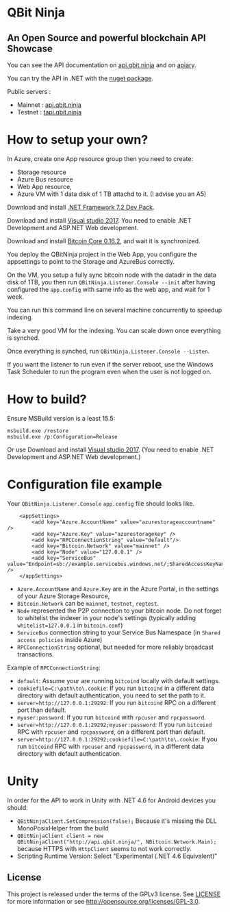 ﻿QBit Ninja
==========
**An Open Source and powerful blockchain API**
Showcase
-------
You can see the API documentation on [api.qbit.ninja](http://api.qbit.ninja/) and on [apiary](http://docs.qbitninja.apiary.io/).

You can try the API in .NET with the [nuget package](http://www.nuget.org/packages/QBitninja.Client).

Public servers : 
* Mainnet : [api.qbit.ninja](http://api.qbit.ninja/)
* Testnet : [tapi.qbit.ninja](http://tapi.qbit.ninja/)

How to setup your own?
==========

In Azure, create one App resource group then you need to create:

* Storage resource
* Azure Bus resource
* Web App resource,
* Azure VM with 1 data disk of 1 TB attachd to it. (I advise you an A5)

Download and install [.NET Framework 7.2 Dev Pack](https://www.microsoft.com/net/download/thank-you/net472-developer-pack).

Download and install [Visual studio 2017](https://visualstudio.microsoft.com/downloads/). You need to enable .NET Development and ASP.NET Web development.

Download and install [Bitcoin Core 0.16.2](https://bitcoincore.org/bin/bitcoin-core-0.16.2/bitcoin-0.16.2-win64-setup.exe), and wait it is synchronized.

You deploy the QBitNinja project in the Web App, you configure the appsettings to point to the Storage and AzureBus correctly.

On the VM, you setup a fully sync bitcoin node with the datadir in the data disk of 1TB, you then run `QBitNinja.Listener.Console --init` after having configured the `app.config` with same info as the web app, and wait for 1 week.

You can run this command line on several machine concurrently to speedup indexing.

Take a very good VM for the indexing. You can scale down once everything is synched.

Once everything is synched, run `QBitNinja.Listener.Console --Listen`.

If you want the listener to run even if the server reboot, use the Windows Task Scheduler to run the program even when the user is not logged on.

How to build?
==========

Ensure MSBuild version is a least  15.5:

```
msbuild.exe /restore
msbuild.exe /p:Configuration=Release
```

Or use Download and install [Visual studio 2017](https://visualstudio.microsoft.com/downloads/). (You need to enable .NET Development and ASP.NET Web development.)

Configuration file example
==========

Your `QBitNinja.Listener.Console` `app.config` file should looks like.

```
	<appSettings>
		<add key="Azure.AccountName" value="azurestorageaccountname" />
		<add key="Azure.Key" value="azurestoragekey" />
        <add key="RPCConnectionString" value="default"/>
		<add key="Bitcoin.Network" value="mainnet" />
		<add key="Node" value="127.0.0.1" />
		<add key="ServiceBus" value="Endpoint=sb://example.servicebus.windows.net/;SharedAccessKeyName=RootManageSharedAccessKey;SharedAccessKey=mysecretkey" />
	</appSettings>
```

* `Azure.AccountName` and `Azure.Key` are in the Azure Portal, in the settings of your Azure Storage Resource,
* `Bitcoin.Network` can be `mainnet`, `testnet`, `regtest`.
* `Node` represented the P2P connection to your bitcoin node. Do not forget to whitelist the indexer in your node's settings (typically adding `whitelist=127.0.0.1` in `bitcoin.conf`)
* `ServiceBus` connection string to your Service Bus Namespace (in `Shared access policies` inside Azure)
* `RPCConnectionString` optional, but needed for more reliably broadcast transactions. 

Example of `RPCConnectionString`:

* `default`: Assume your are running `bitcoind` locally with default settings.
* `cookiefile=C:\path\to\.cookie`: If you run `bitcoind` in a different data directory with default authentication, you need to set the path to it.
* `server=http://127.0.0.1:29292`: If you run `bitcoind` RPC on a different port than default.
* `myuser:password`: If you run `bitcoind` with `rpcuser` and `rpcpassword`.
* `server=http://127.0.0.1:29292;myuser:password`: If you run `bitcoind` RPC with `rpcuser` and `rpcpassword`, on a different port than default.
* `server=http://127.0.0.1:29292;cookiefile=C:\path\to\.cookie`: If you run `bitcoind` RPC with `rpcuser` and `rpcpassword`, in a different data directory with default authentication.

Unity
==========
In order for the API to work in Unity with .NET 4.6 for Android devices you should:

* `QBitNinjaClient.SetCompression(false);` Because it's missing the DLL MonoPosixHelper from the build
* `QBitNinjaClient client = new QBitNinjaClient("http://api.qbit.ninja/", NBitcoin.Network.Main);` because HTTPS with `HttpClient` seems to not work correctly.
* Scripting Runtime Version: Select "Experimental (.NET 4.6 Equivalent)"

License
-------
This project is released under the terms of the GPLv3 license. See [LICENSE](LICENSE) for more information or see http://opensource.org/licenses/GPL-3.0.
